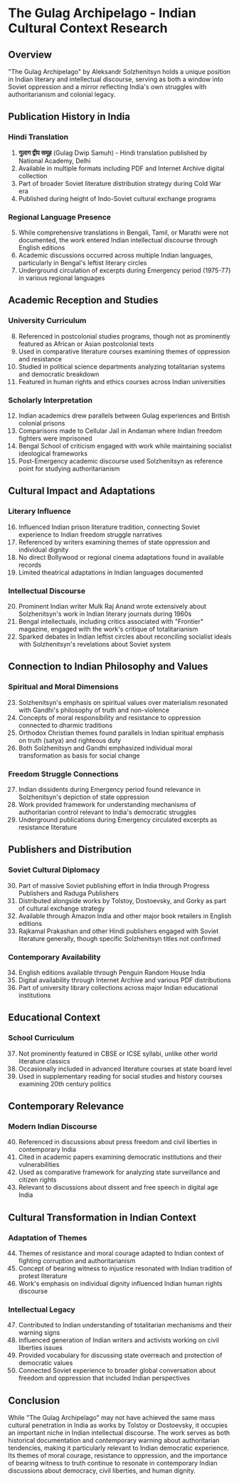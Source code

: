 # The Gulag Archipelago - Indian Cultural Context Research

## Overview
"The Gulag Archipelago" by Aleksandr Solzhenitsyn holds a unique position in Indian literary and intellectual discourse, serving as both a window into Soviet oppression and a mirror reflecting India's own struggles with authoritarianism and colonial legacy.

## Publication History in India

### Hindi Translation
1. **गुलाग द्वीप समूह** (Gulag Dwip Samuh) - Hindi translation published by National Academy, Delhi
2. Available in multiple formats including PDF and Internet Archive digital collection
3. Part of broader Soviet literature distribution strategy during Cold War era
4. Published during height of Indo-Soviet cultural exchange programs

### Regional Language Presence
5. While comprehensive translations in Bengali, Tamil, or Marathi were not documented, the work entered Indian intellectual discourse through English editions
6. Academic discussions occurred across multiple Indian languages, particularly in Bengal's leftist literary circles
7. Underground circulation of excerpts during Emergency period (1975-77) in various regional languages

## Academic Reception and Studies

### University Curriculum
8. Referenced in postcolonial studies programs, though not as prominently featured as African or Asian postcolonial texts
9. Used in comparative literature courses examining themes of oppression and resistance
10. Studied in political science departments analyzing totalitarian systems and democratic breakdown
11. Featured in human rights and ethics courses across Indian universities

### Scholarly Interpretation
12. Indian academics drew parallels between Gulag experiences and British colonial prisons
13. Comparisons made to Cellular Jail in Andaman where Indian freedom fighters were imprisoned
14. Bengal School of criticism engaged with work while maintaining socialist ideological frameworks
15. Post-Emergency academic discourse used Solzhenitsyn as reference point for studying authoritarianism

## Cultural Impact and Adaptations

### Literary Influence
16. Influenced Indian prison literature tradition, connecting Soviet experience to Indian freedom struggle narratives
17. Referenced by writers examining themes of state oppression and individual dignity
18. No direct Bollywood or regional cinema adaptations found in available records
19. Limited theatrical adaptations in Indian languages documented

### Intellectual Discourse
20. Prominent Indian writer Mulk Raj Anand wrote extensively about Solzhenitsyn's work in Indian literary journals during 1960s
21. Bengal intellectuals, including critics associated with "Frontier" magazine, engaged with the work's critique of totalitarianism
22. Sparked debates in Indian leftist circles about reconciling socialist ideals with Solzhenitsyn's revelations about Soviet system

## Connection to Indian Philosophy and Values

### Spiritual and Moral Dimensions
23. Solzhenitsyn's emphasis on spiritual values over materialism resonated with Gandhi's philosophy of truth and non-violence
24. Concepts of moral responsibility and resistance to oppression connected to dharmic traditions
25. Orthodox Christian themes found parallels in Indian spiritual emphasis on truth (satya) and righteous duty
26. Both Solzhenitsyn and Gandhi emphasized individual moral transformation as basis for social change

### Freedom Struggle Connections
27. Indian dissidents during Emergency period found relevance in Solzhenitsyn's depiction of state oppression
28. Work provided framework for understanding mechanisms of authoritarian control relevant to India's democratic struggles
29. Underground publications during Emergency circulated excerpts as resistance literature

## Publishers and Distribution

### Soviet Cultural Diplomacy
30. Part of massive Soviet publishing effort in India through Progress Publishers and Raduga Publishers
31. Distributed alongside works by Tolstoy, Dostoevsky, and Gorky as part of cultural exchange strategy
32. Available through Amazon India and other major book retailers in English editions
33. Rajkamal Prakashan and other Hindi publishers engaged with Soviet literature generally, though specific Solzhenitsyn titles not confirmed

### Contemporary Availability
34. English editions available through Penguin Random House India
35. Digital availability through Internet Archive and various PDF distributions
36. Part of university library collections across major Indian educational institutions

## Educational Context

### School Curriculum
37. Not prominently featured in CBSE or ICSE syllabi, unlike other world literature classics
38. Occasionally included in advanced literature courses at state board level
39. Used in supplementary reading for social studies and history courses examining 20th century politics

## Contemporary Relevance

### Modern Indian Discourse
40. Referenced in discussions about press freedom and civil liberties in contemporary India
41. Cited in academic papers examining democratic institutions and their vulnerabilities
42. Used as comparative framework for analyzing state surveillance and citizen rights
43. Relevant to discussions about dissent and free speech in digital age India

## Cultural Transformation in Indian Context

### Adaptation of Themes
44. Themes of resistance and moral courage adapted to Indian context of fighting corruption and authoritarianism
45. Concept of bearing witness to injustice resonated with Indian tradition of protest literature
46. Work's emphasis on individual dignity influenced Indian human rights discourse

### Intellectual Legacy
47. Contributed to Indian understanding of totalitarian mechanisms and their warning signs
48. Influenced generation of Indian writers and activists working on civil liberties issues
49. Provided vocabulary for discussing state overreach and protection of democratic values
50. Connected Soviet experience to broader global conversation about freedom and oppression that included Indian perspectives

## Conclusion

While "The Gulag Archipelago" may not have achieved the same mass cultural penetration in India as works by Tolstoy or Dostoevsky, it occupies an important niche in Indian intellectual discourse. The work serves as both historical documentation and contemporary warning about authoritarian tendencies, making it particularly relevant to Indian democratic experience. Its themes of moral courage, resistance to oppression, and the importance of bearing witness to truth continue to resonate in contemporary Indian discussions about democracy, civil liberties, and human dignity.